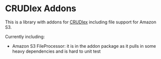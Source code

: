 CRUDlex Addons
==============

This is a library with addons for
[CRUDlex](https://github.com/philiplb/CRUDlex) including file support for Amazon
S3.

Currently including:

- Amazon S3 FileProcessor: it is in the addon package as it pulls in some heavy
dependencies and is hard to unit test
